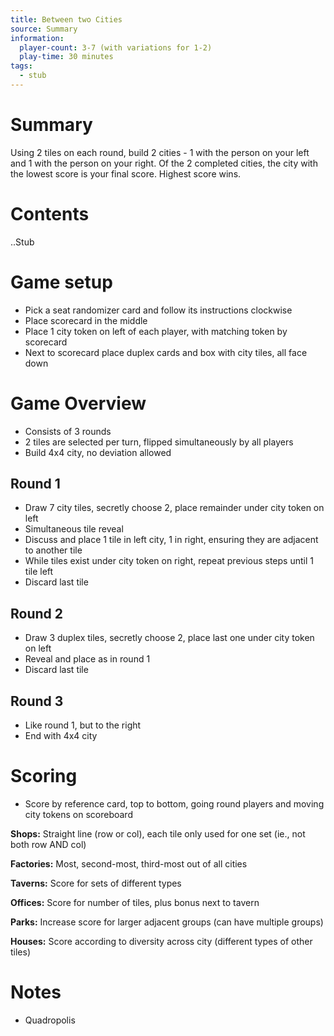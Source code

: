```yaml
---
title: Between two Cities
source: Summary
information:
  player-count: 3-7 (with variations for 1-2)
  play-time: 30 minutes
tags:
  - stub
---
```


# Summary

Using 2 tiles on each round, build 2 cities - 1 with the person on your left and 1 with the person on your right. Of the 2 completed cities, the city with the lowest score is your final score. Highest score wins.

# Contents

..Stub

# Game setup

* Pick a seat randomizer card and follow its instructions clockwise
* Place scorecard in the middle
* Place 1 city token on left of each player, with matching token by scorecard
* Next to scorecard place duplex cards and box with city tiles, all face down

# Game Overview

* Consists of 3 rounds
* 2 tiles are selected per turn, flipped simultaneously by all players
* Build 4x4 city, no deviation allowed

## Round 1

* Draw 7 city tiles, secretly choose 2, place remainder under city token on left
* Simultaneous tile reveal
* Discuss and place 1 tile in left city, 1 in right, ensuring they are adjacent to another tile
* While tiles exist under city token on right, repeat previous steps until 1 tile left
* Discard last tile

## Round 2

* Draw 3 duplex tiles, secretly choose 2, place last one under city token on left
* Reveal and place as in round 1
* Discard last tile

## Round 3

* Like round 1, but to the right
* End with 4x4 city

# Scoring

* Score by reference card, top to bottom, going round players and moving city tokens on scoreboard

**Shops:** Straight line (row or col), each tile only used for one set (ie., not both row AND col)

**Factories:** Most, second-most, third-most out of all cities

**Taverns:** Score for sets of different types

**Offices:** Score for number of tiles, plus bonus next to tavern

**Parks:** Increase score for larger adjacent groups (can have multiple groups)

**Houses:** Score according to diversity across city (different types of other tiles)

# Notes

* Quadropolis
